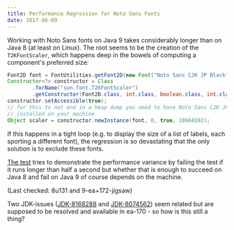 ```yaml
---
title: Performance Regression for Noto Sans Fonts
date: 2017-06-09
---
```



Working with Noto Sans fonts on Java 9 takes considerably longer than on Java 8 (at least on Linux).
The root seems to be the creation of the `T2KFontScaler`, which happens deep in the bowels of computing a component's preferred size:

```java
Font2D font = FontUtilities.getFont2D(new Font("Noto Sans CJK JP Black", 0, 12));
Constructor<?> constructor = Class
		.forName("sun.font.T2KFontScaler")
		.getConstructor(Font2D.class, int.class, boolean.class, int.class);
constructor.setAccessible(true);
// for this to not end in a heap dump you need to have Noto Sans CJK JP Black
// installed on your machine
Object scaler = constructor.newInstance(font, 0, true, 18604592);
```

If this happens in a tight loop (e.g. to display the size of a list of labels, each sporting a different font), the regression is so devastating that the only solution is to exclude these fonts.

[The test](https://github.com/CodeFX-org/java-9-wtf/tree/master/./noto-sans/src/test/java/wtf/java9/noto_sans/NotoSansTest.java) tries to demonstrate the performance variance by failing the test if it runs longer than half a second but whether that is enough to succeed on Java 8 and fail on Java 9 of course depends on the machine.

(Last checked: 8u131 and 9-ea+172-jigsaw)

Two JDK-issues ([JDK-8168288](https://bugs.openjdk.java.net/browse/JDK-8168288) and [JDK-8074562](https://bugs.openjdk.java.net/browse/JDK-8074562)) seem related but are supposed to be resolved and available in ea-170 - so how is this still a thing?
